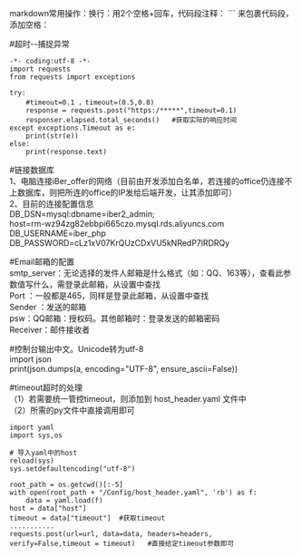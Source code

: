 markdown常用操作：换行：用2个空格+回车，代码段注释： ``` 来包裹代码段，添加空格：&nbsp;

#超时--捕捉异常
``` 
-*- coding:utf-8 -*-
import requests
from requests import exceptions

try:
    #timeout=0.1 ，timeout=(0.5,0.8)
	response = requests.post("https:/*****",timeout=0.1)
	responser.elapsed.total_seconds()   #获取实际的响应时间
except exceptions.Timeout as e:
	print(str(e))
else:
	print(response.text)

``` 

#链接数据库  
1、电脑连接iBer_offer的网络（目前由开发添加白名单，若连接的office仍连接不上数据库，则把所连的office的IP发给后端开发，让其添加即可）  
2、目前的连接配置信息  
DB_DSN=mysql:dbname=iber2_admin;  
host=rm-wz94zg82ebbpi665czo.mysql.rds.aliyuncs.com  
DB_USERNAME=iber_php  
DB_PASSWORD=cLz1xV07KrQUzCDxVU5kNRedP7lRDRQy  


#Email邮箱的配置  
smtp_server：无论选择的发件人邮箱是什么格式（如：QQ、163等），查看此参数值写什么，需登录此邮箱，从设置中查找  
Port ：一般都是465，同样是登录此邮箱，从设置中查找  
Sender ：发送的邮箱  
psw：QQ邮箱：授权码。其他邮箱时：登录发送的邮箱密码  
Receiver：邮件接收者  

#控制台输出中文。Unicode转为utf-8  
import json  
print(json.dumps(a, encoding="UTF-8", ensure_ascii=False))  


#timeout超时的处理  
（1）若需要统一管控timeout，则添加到 host_header.yaml  文件中  
（2）所需的py文件中直接调用即可
``` 
import yaml
import sys,os

# 导入yaml中的host
reload(sys)
sys.setdefaultencoding("utf-8")

root_path = os.getcwd()[:-5]
with open(root_path + "/Config/host_header.yaml", 'rb') as f:
    data = yaml.load(f)
host = data["host"]
timeout = data["timeout"]  #获取timeout
...........
requests.post(url=url, data=data, headers=headers, verify=False,timeout = timeout)   #直接给定timeout参数即可
``` 

